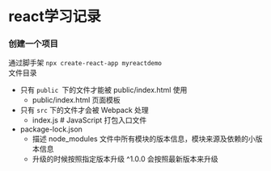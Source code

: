 # react学习记录
### 创建一个项目
通过脚手架 `npx create-react-app myreactdemo`  
文件目录
- 只有 `public `下的文件才能被 public/index.html 使用
  - public/index.html 页面模板
- 只有 `src` 下的文件才会被 Webpack 处理
  - index.js # JavaScript 打包入口文件
- package-lock.json
    - 描述 node_modules 文件中所有模块的版本信息，模块来源及依赖的小版本信息
    - 升级的时候按照指定版本升级  ^1.0.0 会按照最新版本来升级